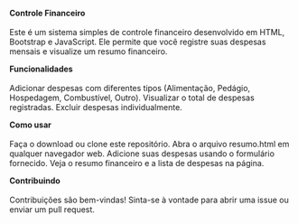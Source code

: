 **Controle Financeiro** <br><br>
Este é um sistema simples de controle financeiro desenvolvido em HTML, Bootstrap e JavaScript. Ele permite que você registre suas despesas mensais e visualize um resumo financeiro.

**Funcionalidades**<br><br>
Adicionar despesas com diferentes tipos (Alimentação, Pedágio, Hospedagem, Combustível, Outro).
Visualizar o total de despesas registradas.
Excluir despesas individualmente.

**Como usar**<br><br>
Faça o download ou clone este repositório.
Abra o arquivo resumo.html em qualquer navegador web.
Adicione suas despesas usando o formulário fornecido.
Veja o resumo financeiro e a lista de despesas na página.

**Contribuindo**<br><br>
Contribuições são bem-vindas! Sinta-se à vontade para abrir uma issue ou enviar um pull request.
